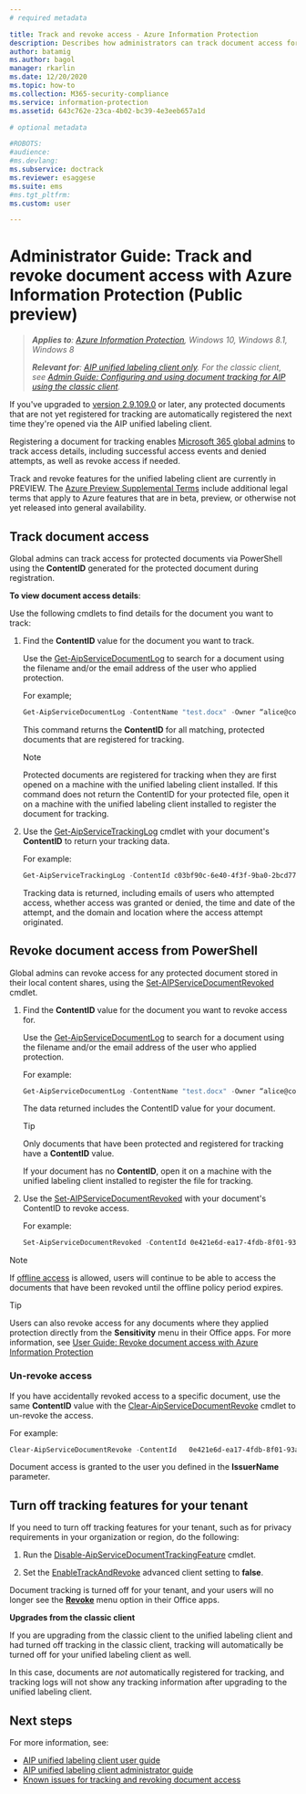 ```yaml
---
# required metadata

title: Track and revoke access - Azure Information Protection
description: Describes how administrators can track document access for protected documents, as well as revoke access if needed.
author: batamig
ms.author: bagol
manager: rkarlin
ms.date: 12/20/2020
ms.topic: how-to
ms.collection: M365-security-compliance
ms.service: information-protection
ms.assetid: 643c762e-23ca-4b02-bc39-4e3eeb657a1d

# optional metadata

#ROBOTS:
#audience:
#ms.devlang:
ms.subservice: doctrack
ms.reviewer: esaggese
ms.suite: ems
#ms.tgt_pltfrm:
ms.custom: user

---
```


# Administrator Guide: Track and revoke document access with Azure Information Protection (Public preview)

>***Applies to**: [Azure Information Protection](https://azure.microsoft.com/pricing/details/information-protection), Windows 10, Windows 8.1, Windows 8*
>
>***Relevant for**: [AIP unified labeling client only](../faqs.md#whats-the-difference-between-the-azure-information-protection-classic-and-unified-labeling-clients). For the classic client, see [Admin Guide: Configuring and using document tracking for AIP using the classic client](client-admin-guide-document-tracking.md).*

If you've upgraded to [version 2.9.109.0](unifiedlabelingclient-version-release-history.md#version-291090-public-preview) or later, any protected documents that are not yet registered for tracking are automatically registered the next time they're opened via the AIP unified labeling client.

Registering a document for tracking enables [Microsoft 365 global admins](/microsoft-365/admin/add-users/about-admin-roles#commonly-used-microsoft-365-admin-center-roles) to track access details, including successful access events and denied attempts, as well as revoke access if needed. 

Track and revoke features for the unified labeling client are currently in PREVIEW. The [Azure Preview Supplemental Terms](https://azure.microsoft.com/support/legal/preview-supplemental-terms/) include additional legal terms that apply to Azure features that are in beta, preview, or otherwise not yet released into general availability. 

## Track document access

Global admins can track access for protected documents via PowerShell using the **ContentID** generated for the protected document during registration.

**To view document access details**:

Use the following cmdlets to find details for the document you want to track:

1. Find the **ContentID** value for the document you want to track.
    
    Use the [Get-AipServiceDocumentLog](/powershell/module/aipservice/get-aipservicedocumentlog) to search for a document using the filename and/or the email address of the user who applied protection.
    
    For example;
        
    ```PowerShell
    Get-AipServiceDocumentLog -ContentName "test.docx" -Owner “alice@contoso.com” -FromTime "12/01/2020 00:00:00" -ToTime "12/31/2020 23:59:59"
    ```
 
    This command returns the **ContentID** for all matching, protected documents that are registered for tracking.

    > [!NOTE]
    > Protected documents are registered for tracking when they are first opened on a machine with the unified labeling client installed. If this command does not return the ContentID for your protected file, open it on a machine with the unified labeling client installed to register the document for tracking.

1. Use the [Get-AipServiceTrackingLog](/powershell/module/aipservice/get-aipservicetrackinglog) cmdlet with your document's **ContentID** to return your tracking data.

    For example:
    
    ```PowerShell
    Get-AipServiceTrackingLog -ContentId c03bf90c-6e40-4f3f-9ba0-2bcd77524b87
    ```

    Tracking data is returned, including emails of users who attempted access, whether access was granted or denied, the time and date of the attempt, and the domain and location where the access attempt originated.

## Revoke document access from PowerShell

Global admins can revoke access for any protected document stored in their local content shares, using the [Set-AIPServiceDocumentRevoked](/powershell/module/aipservice/set-aipservicedocumentrevoked) cmdlet.

1. Find the **ContentID** value for the document you want to revoke access for.
    
    Use the [Get-AipServiceDocumentLog](/powershell/module/aipservice/get-aipservicedocumentlog) to search for a document using the filename and/or the email address of the user who applied protection.
    
    For example:
        
    ```PowerShell
    Get-AipServiceDocumentLog -ContentName "test.docx" -Owner “alice@contoso.com” -FromTime "12/01/2020 00:00:00" -ToTime "12/31/2020 23:59:59"
    ```

    The data returned includes the ContentID value for your document.

    > [!TIP]
    > Only documents that have been protected and registered for tracking have a **ContentID** value. 
    >
    > If your document has no **ContentID**, open it on a machine with the unified labeling client installed to register the file for tracking.

1. Use the [Set-AIPServiceDocumentRevoked](/powershell/module/aipservice/set-aipservicedocumentrevoked) with your document's ContentID to revoke access.

    For example:

    ```PowerShell
    Set-AipServiceDocumentRevoked -ContentId 0e421e6d-ea17-4fdb-8f01-93a3e71333b8 -IssuerName testIssuer
    ```

> [!NOTE]
> If [offline access](/microsoft-365/compliance/encryption-sensitivity-labels#assign-permissions-now) is allowed, users will continue to be able to access the documents that have been revoked until the offline policy period expires. 
> 

> [!TIP]
> Users can also revoke access for any documents where they applied protection directly from the **Sensitivity** menu in their Office apps. For more information, see [User Guide: Revoke document access with Azure Information Protection](revoke-access-user.md)

### Un-revoke access

If you have accidentally revoked access to a specific document, use the same **ContentID** value with the [Clear-AipServiceDocumentRevoke](/powershell/module/aipservice/clear-aipservicedocumentrevoke) cmdlet to un-revoke the access. 

For example:

```PowerShell
Clear-AipServiceDocumentRevoke -ContentId   0e421e6d-ea17-4fdb-8f01-93a3e71333b8 -IssuerName testIssuer
```

Document access is granted to the user you defined in the **IssuerName** parameter.

## Turn off tracking features for your tenant

If you need to turn off tracking features for your tenant, such as for privacy requirements in your organization or region, do the following:

1. Run the [Disable-AipServiceDocumentTrackingFeature](/powershell/module/aipservice/disable-aipservicedocumenttrackingfeature) cmdlet.

1. Set the [EnableTrackAndRevoke](clientv2-admin-guide-customizations.md#turn-off-document-tracking-features-public-preview) advanced client setting to **false**. 

Document tracking is turned off for your tenant, and your users will no longer see the [**Revoke**](revoke-access-user.md#revoke-access-from-microsoft-office-apps) menu option in their Office apps.

**Upgrades from the classic client**

If you are upgrading from the classic client to the unified labeling client and had turned off tracking in the classic client, tracking will automatically be turned off for your unified labeling client as well.
 
In this case, documents are *not* automatically registered for tracking, and tracking logs will not show any tracking information after upgrading to the unified labeling client.
## Next steps

For more information, see:

- [AIP unified labeling client user guide](clientv2-user-guide.md)
- [AIP unified labeling client administrator guide](clientv2-admin-guide.md)
- [Known issues for tracking and revoking document access](../known-issues.md#tracking-and-revoking-document-access-public-preview)